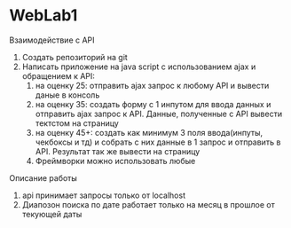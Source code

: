 # WebLab1
Взаимодействие с API
1. Создать репозиторий на git
2. Написать приложение на java script с использованием ajax и обращением к API:
    1. на оценку 25: отправить ajax запрос к любому API  и вывести даные в консоль 
    2. на оценку 35: создать форму с 1 инпутом для ввода данных и отправить ajax запрос к API. Данные, полученные с API вывести тектстом на страницу
    3. на оценку 45+:  создать как минимум 3 поля ввода(инпуты, чекбоксы и тд) и собрать с них  данные в 1 запрос и отправить в API. Результат так же вывести на страницу
    4. Фреймворки можно использовать любые

Описание работы
1. api принимает запросы только от localhost
2. Диапозон поиска по дате работает только на месяц в прошлое от текующей даты